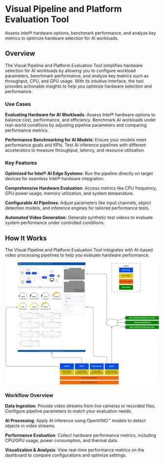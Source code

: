 # Visual Pipeline and Platform Evaluation Tool
<!-- required for catalog, do not remove -->
Assess Intel® hardware options, benchmark performance, and analyze key metrics to optimize hardware selection for AI workloads.

<!--
**Guidelines for Authors**:
- Clearly explain the application’s purpose in one or two paragraphs.
- Describe the primary domain and high-level goal.
- Follow Microsoft Writing Guidelines: Use direct, active voice and avoid unnecessary jargon.
-->

## Overview
The Visual Pipeline and Platform Evaluation Tool simplifies hardware selection for AI workloads by allowing you to configure workload parameters, benchmark performance, and analyze key metrics such as throughput, CPU, and GPU usage. With its intuitive interface, the tool provides actionable insights to help you optimize hardware selection and performance.

### Use Cases

<!--
**Guidelines for Authors**:
- Provide two or three real-world use cases in "Problem → Solution → Outcome" format.
- Ensure use cases are practical and highlight unique features of the application.
-->

**Evaluating Hardware for AI Workloads**: Assess Intel® hardware options to balance cost, performance, and efficiency. Benchmark AI workloads under real-world conditions by adjusting pipeline parameters and comparing performance metrics.

**Performance Benchmarking for AI Models**: Ensure your models meet performance goals and KPIs. Test AI inference pipelines with different accelerators to measure throughput, latency, and resource utilization.


### Key Features

<!--
**Guidelines for Authors**:
- Clearly highlight value propositions.
- Use concise, benefit-driven statements.
-->

**Optimized for Intel® AI Edge Systems**: Run the pipeline directly on target devices for seamless Intel® hardware integration.

**Comprehensive Hardware Evaluation**: Access metrics like CPU frequency, GPU power usage, memory utilization, and system temperature.

**Configurable AI Pipelines**: Adjust parameters like input channels, object detection models, and inference engines for tailored performance tests.

**Automated Video Generation**: Generate synthetic test videos to evaluate system performance under controlled conditions.

## How It Works

<!--
**Guidelines for Authors**:
- Use a high-level diagram to illustrate the system.
- Describe the key processing steps in a structured workflow.
-->

The Visual Pipeline and Platform Evaluation Tool integrates with AI-based video processing pipelines to help you evaluate hardware performance.

![System Architecture Diagram](_images/architecture.png)

### **Workflow Overview**

**Data Ingestion**: Provide video streams from live cameras or recorded files. Configure pipeline parameters to match your evaluation needs.

**AI Processing**: Apply AI inference using OpenVINO™ models to detect objects in video streams. 

**Performance Evaluation**: Collect hardware performance metrics, including CPU/GPU usage, power consumption, and thermal data.

**Visualization & Analysis**: View real-time performance metrics on the dashboard to compare configurations and optimize settings.
